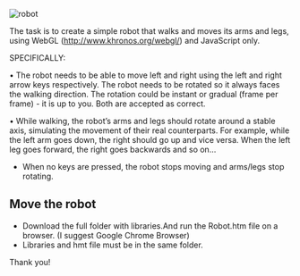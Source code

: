 
![robot](https://user-images.githubusercontent.com/25617530/60970312-60d47100-a32a-11e9-85b1-7b2e31bebcdc.PNG)


The task is to create a simple robot that walks and moves its arms and legs,
using WebGL (http://www.khronos.org/webgl/) and JavaScript only.

SPECIFICALLY:

• The robot needs to be able to move left and right using the left
and right arrow keys respectively. The robot needs to be rotated
so it always faces the walking direction. The rotation
could be instant or gradual (frame per frame) - it is up to you. Both
are accepted as correct.

• While walking, the robot’s arms and legs should rotate around a
stable axis, simulating the movement of their real counterparts. For
example, while the left arm goes down, the right should go up and vice
versa. When the left leg goes forward, the right goes backwards and
so on...

* When no keys are pressed, the robot stops moving and arms/legs stop
rotating.

## Move the robot 

- Download the  full folder with libraries.And run the Robot.htm file on a 
browser. (I suggest Google Chrome Browser)
- Libraries and hmt file must be in the same folder.

Thank you!

